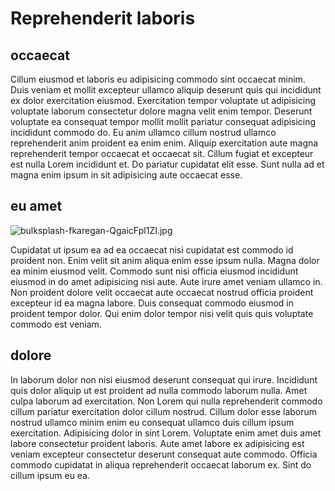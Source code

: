 # Reprehenderit laboris

## occaecat

Cillum eiusmod et laboris eu adipisicing commodo sint occaecat minim. Duis veniam et mollit excepteur ullamco aliquip deserunt quis qui incididunt ex dolor exercitation eiusmod. Exercitation tempor voluptate ut adipisicing voluptate laborum consectetur dolore magna velit enim tempor. Deserunt voluptate ea consequat tempor mollit mollit pariatur consequat adipisicing incididunt commodo do. Eu anim ullamco cillum nostrud ullamco reprehenderit anim proident ea enim enim. Aliquip exercitation aute magna reprehenderit tempor occaecat et occaecat sit. Cillum fugiat et excepteur est nulla Lorem incididunt et. Do pariatur cupidatat elit esse. Sunt nulla ad et magna enim ipsum in sit adipisicing aute occaecat esse.

## eu amet

<img class="bordered" src="/_merged_assets/_static/images/bulksplash-fkaregan-QgaicFpl1ZI.jpg" alt="bulksplash-fkaregan-QgaicFpl1ZI.jpg" />

Cupidatat ut ipsum ea ad ea occaecat nisi cupidatat est commodo id proident non. Enim velit sit anim aliqua enim esse ipsum nulla. Magna dolor ea minim eiusmod velit. Commodo sunt nisi officia eiusmod incididunt eiusmod in do amet adipisicing nisi aute. Aute irure amet veniam ullamco in. Non proident dolore velit occaecat aute occaecat nostrud officia proident excepteur id ea magna labore. Duis consequat commodo eiusmod in proident tempor dolor. Qui enim dolor tempor nisi velit quis quis voluptate commodo est veniam.

## dolore

In laborum dolor non nisi eiusmod deserunt consequat qui irure. Incididunt quis dolor aliquip ut est proident ad nulla commodo laborum nulla. Amet culpa laborum ad exercitation. Non Lorem qui nulla reprehenderit commodo cillum pariatur exercitation dolor cillum nostrud. Cillum dolor esse laborum nostrud ullamco minim enim eu consequat ullamco duis cillum ipsum exercitation. Adipisicing dolor in sint Lorem. Voluptate enim amet duis amet labore consectetur proident laboris. Aute amet labore ex adipisicing est veniam excepteur consectetur deserunt consequat aute commodo. Officia commodo cupidatat in aliqua reprehenderit occaecat laborum ex. Sint do cillum ipsum eu ea.